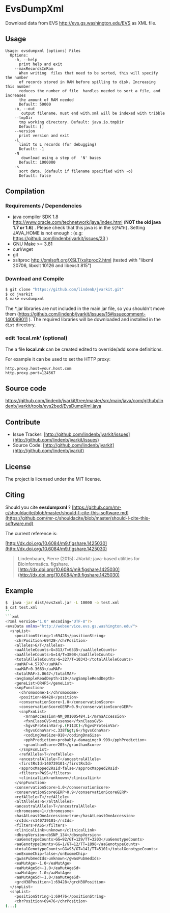 # EvsDumpXml

Download data from EVS http://evs.gs.washington.edu/EVS as XML file.


## Usage

```
Usage: evsdumpxml [options] Files
  Options:
    -h, --help
      print help and exit
    --maxRecordsInRam
      When writing  files that need to be sorted, this will specify the number 
      of records stored in RAM before spilling to disk. Increasing this number 
      reduces the number of file  handles needed to sort a file, and increases 
      the amount of RAM needed
      Default: 50000
    -o, --out
       output filename. must end with.xml will be indexed with tribble
    --tmpDir
      tmp working directory. Default: java.io.tmpDir
      Default: []
    --version
      print version and exit
    -L
      limit to L records (for debugging)
      Default: -1
    -N
       download using a step of  'N' bases
      Default: 1000000
    -s
      sort data. (default if filename specified with -o)
      Default: false

```

## Compilation

### Requirements / Dependencies

* java compiler SDK 1.8 http://www.oracle.com/technetwork/java/index.html (**NOT the old java 1.7 or 1.6**) . Please check that this java is in the `${PATH}`. Setting JAVA_HOME is not enough : (e.g: https://github.com/lindenb/jvarkit/issues/23 )
* GNU Make >= 3.81
* curl/wget
* git
* xsltproc http://xmlsoft.org/XSLT/xsltproc2.html (tested with "libxml 20706, libxslt 10126 and libexslt 815")


### Download and Compile

```bash
$ git clone "https://github.com/lindenb/jvarkit.git"
$ cd jvarkit
$ make evsdumpxml
```

The *.jar libraries are not included in the main jar file, so you shouldn't move them (https://github.com/lindenb/jvarkit/issues/15#issuecomment-140099011 ).
The required libraries will be downloaded and installed in the `dist` directory.

### edit 'local.mk' (optional)

The a file **local.mk** can be created edited to override/add some definitions.

For example it can be used to set the HTTP proxy:

```
http.proxy.host=your.host.com
http.proxy.port=124567
```
## Source code 

[https://github.com/lindenb/jvarkit/tree/master/src/main/java/com/github/lindenb/jvarkit/tools/evs2bed/EvsDumpXml.java
](https://github.com/lindenb/jvarkit/tree/master/src/main/java/com/github/lindenb/jvarkit/tools/evs2bed/EvsDumpXml.java
)
## Contribute

- Issue Tracker: [http://github.com/lindenb/jvarkit/issues](http://github.com/lindenb/jvarkit/issues)
- Source Code: [http://github.com/lindenb/jvarkit](http://github.com/lindenb/jvarkit)

## License

The project is licensed under the MIT license.

## Citing

Should you cite **evsdumpxml** ? [https://github.com/mr-c/shouldacite/blob/master/should-I-cite-this-software.md](https://github.com/mr-c/shouldacite/blob/master/should-I-cite-this-software.md)

The current reference is:

[http://dx.doi.org/10.6084/m9.figshare.1425030](http://dx.doi.org/10.6084/m9.figshare.1425030)

> Lindenbaum, Pierre (2015): JVarkit: java-based utilities for Bioinformatics. figshare.
> [http://dx.doi.org/10.6084/m9.figshare.1425030](http://dx.doi.org/10.6084/m9.figshare.1425030)


## Example

```bash
$  java -jar dist/evs2xml.jar -L 10000 -o test.xml
$ cat test.xml
``
```xml
<?xml version="1.0" encoding="UTF-8"?>
<evsData xmlns="http://webservice.evs.gs.washington.edu/">
  <snpList>
    <positionString>1:69428</positionString>
    <chrPosition>69428</chrPosition>
    <alleles>G/T</alleles>
    <uaAlleleCounts>G=313/T=6535</uaAlleleCounts>
    <aaAlleleCounts>G=14/T=3808</aaAlleleCounts>
    <totalAlleleCounts>G=327/T=10343</totalAlleleCounts>
    <uaMAF>4.5707</uaMAF>
    <aaMAF>0.3663</aaMAF>
    <totalMAF>3.0647</totalMAF>
    <avgSampleReadDepth>110</avgSampleReadDepth>
    <geneList>OR4F5</geneList>
    <snpFunction>
      <chromosome>1</chromosome>
      <position>69428</position>
      <conservationScore>1.0</conservationScore>
      <conservationScoreGERP>0.9</conservationScoreGERP>
      <snpFxnList>
        <mrnaAccession>NM_001005484.1</mrnaAccession>
        <fxnClassGVS>missense</fxnClassGVS>
        <hgvsProteinVar>p.(F113C)</hgvsProteinVar>
        <hgvsCdnaVar>c.338T&gt;G</hgvsCdnaVar>
        <codingDnaSize>918</codingDnaSize>
        <pphPrediction>probably-damaging:0.999</pphPrediction>
        <granthamScore>205</granthamScore>
      </snpFxnList>
      <refAllele>T</refAllele>
      <ancestralAllele>T</ancestralAllele>
      <firstRsId>140739101</firstRsId>
      <approxMapped2RsId>false</approxMapped2RsId>
      <filters>PASS</filters>
      <clinicalLink>unknown</clinicalLink>
    </snpFunction>
    <conservationScore>1.0</conservationScore>
    <conservationScoreGERP>0.9</conservationScoreGERP>
    <refAllele>T</refAllele>
    <altAlleles>G</altAlleles>
    <ancestralAllele>T</ancestralAllele>
    <chromosome>1</chromosome>
    <hasAtLeastOneAccession>true</hasAtLeastOneAccession>
    <rsIds>rs140739101</rsIds>
    <filters>PASS</filters>
    <clinicalLink>unknown</clinicalLink>
    <dbsnpVersion>dbSNP_134</dbsnpVersion>
    <uaGenotypeCounts>GG=92/GT=129/TT=3203</uaGenotypeCounts>
    <aaGenotypeCounts>GG=1/GT=12/TT=1898</aaGenotypeCounts>
    <totalGenotypeCounts>GG=93/GT=141/TT=5101</totalGenotypeCounts>
    <onExomeChip>false</onExomeChip>
    <gwasPubmedIds>unknown</gwasPubmedIds>
    <eaMutAge>-1.0</eaMutAge>
    <eaMutAgeSd>-1.0</eaMutAgeSd>
    <aaMutAge>-1.0</aaMutAge>
    <aaMutAgeSd>-1.0</aaMutAgeSd>
    <grcH38Position>1:69428</grcH38Position>
  </snpList>
  <snpList>
    <positionString>1:69476</positionString>
    <chrPosition>69476</chrPosition>
(...)
```

